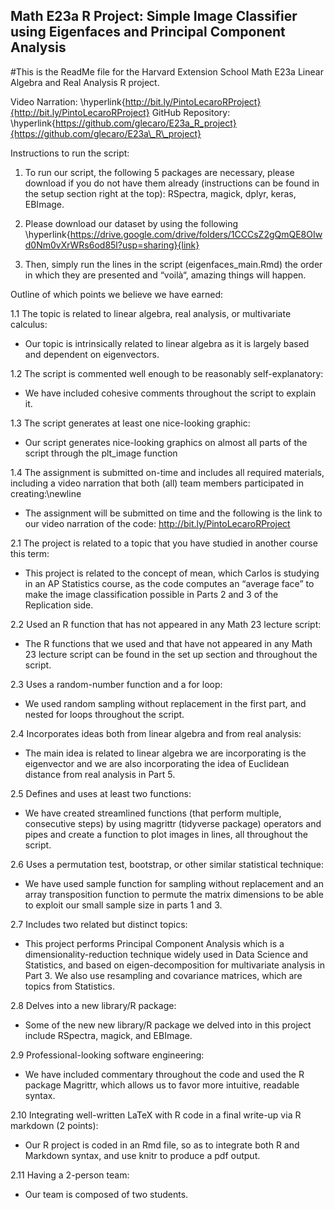 ## Math E23a R Project: Simple Image Classifier using Eigenfaces and Principal Component Analysis

#This is the ReadMe file for the Harvard Extension School Math E23a Linear Algebra and Real Analysis R project.

Video Narration: \hyperlink{http://bit.ly/PintoLecaroRProject}{http://bit.ly/PintoLecaroRProject}
GitHub Repository: \hyperlink{https://github.com/glecaro/E23a_R_project}{https://github.com/glecaro/E23a\_R\_project}

Instructions to run the script:

1. To run our script, the following 5 packages are necessary, please download if you do not have them already (instructions can be found in the setup section right at the top): RSpectra, magick, dplyr, keras, EBImage.

2. Please download our dataset by using the following \hyperlink{https://drive.google.com/drive/folders/1CCCsZ2gQmQE8OIwd0Nm0vXrWRs6od85l?usp=sharing}{link}

3. Then, simply run the lines in the script (eigenfaces\_main.Rmd) the order in which they are presented and “voilà“, amazing things will happen.

Outline of which points we believe we have earned:

1.1 The topic is related to linear algebra, real analysis, or multivariate calculus:
- Our topic is intrinsically related to linear algebra as it is largely based and dependent on eigenvectors.


1.2 The script is commented well enough to be reasonably self-explanatory:
- We have included cohesive comments throughout the script to explain it.


1.3 The script generates at least one nice-looking graphic:
- Our script generates nice-looking graphics on almost all parts of the script through the plt\_image function


1.4 The assignment is submitted on-time and includes all required materials, including a video narration that both (all) team members participated in creating:\newline
- The assignment will be submitted on time and the following is the link to our video narration of the code: http://bit.ly/PintoLecaroRProject


2.1 The project is related to a topic that you have studied in another course this term:
- This project is related to the concept of mean, which Carlos is studying in an AP Statistics course, as the code computes an “average face” to make the image classification possible in Parts 2 and 3 of the Replication side.


2.2 Used an R function that has not appeared in any Math 23 lecture script:
- The R functions that we used and that have not appeared in any Math 23 lecture script can be found in the set up section and throughout the script.


2.3 Uses a random-number function and a for loop:
- We used random sampling without replacement in the first part, and nested for loops throughout the script.


2.4 Incorporates ideas both from linear algebra and from real analysis:
- The main idea is related to linear algebra we are incorporating is the eigenvector and we are also incorporating the idea of Euclidean distance from real analysis in Part 5.


2.5 Defines and uses at least two functions:
- We have created streamlined functions (that perform multiple, consecutive steps) by using magrittr (tidyverse package) operators and pipes and create a function to plot images in lines, all throughout the script.


2.6 Uses a permutation test, bootstrap, or other similar statistical technique:
- We have used sample function for sampling without replacement and an array transposition function to permute the matrix dimensions to be able to exploit our small sample size in parts 1 and 3.


2.7 Includes two related but distinct topics:
- This project performs Principal Component Analysis which is a dimensionality-reduction technique widely used in Data Science and Statistics, and based on eigen-decomposition for multivariate analysis in Part 3. We also use resampling and covariance matrices, which are topics from Statistics.


2.8 Delves into a new library/R package:
- Some of the new new library/R package we delved into in this project include RSpectra, magick, and EBImage.


2.9 Professional-looking software engineering:
- We have included commentary throughout the code and used the R package Magrittr, which allows us to favor more intuitive, readable syntax.


2.10 Integrating well-written LaTeX with R code in a final write-up via R markdown (2 points):
- Our R project is coded in an Rmd file, so as to integrate both R and Markdown syntax, and use knitr to produce a pdf output.


2.11 Having a 2-person team:
- Our team is composed of two students.
